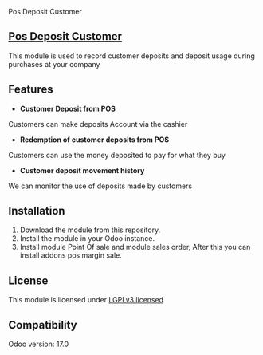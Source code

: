 Pos Deposit Customer
## [Pos Deposit Customer](index.html)
This module is used to record customer deposits and deposit usage during purchases at your company

## Features
- **Customer Deposit from POS**

Customers can make deposits Account via the cashier

- **Redemption of customer deposits from POS**

Customers can use the money deposited to pay for what they buy

- **Customer deposit movement history**

We can monitor the use of deposits made by customers

## Installation
1. Download the module from this repository.
2. Install the module in your Odoo instance.
3. Install module Point Of sale and module sales order, After this you can install addons pos margin sale.

## License
This module is licensed under [LGPLv3 licensed](./LICENSE)

## Compatibility
Odoo version: 17.0